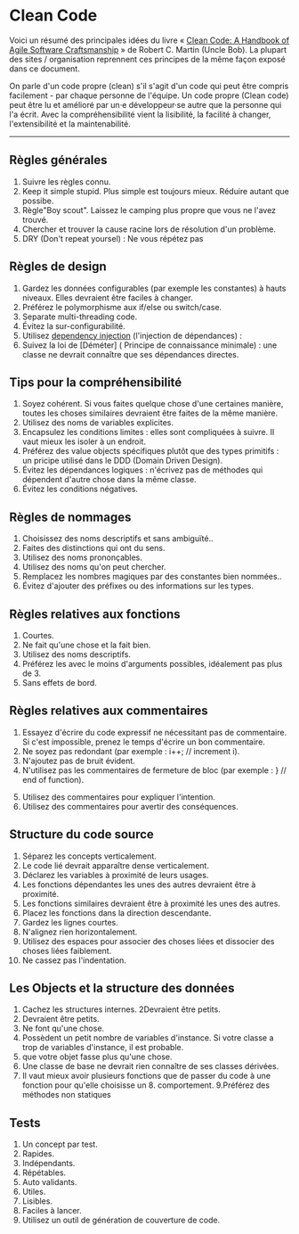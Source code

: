 # Clean Code

Voici un résumé des principales idées du livre « [Clean Code: A Handbook of Agile Software Craftsmanship](https://www.decitre.fr/livres/clean-code-9780132350884.html) » de Robert C. Martin (Uncle Bob). La plupart des sites / organisation reprennent ces principes de la même façon exposé dans ce document.

On parle d'un code propre (clean) s'il s'agit d'un code qui peut être compris facilement - par chaque personne de l'équipe. Un code propre (Clean code) peut être lu et amélioré par un·e développeur·se autre que la personne qui l'a écrit. Avec la compréhensibilité vient la lisibilité, la facilité à changer, l'extensibilité et la maintenabilité.

---

## Règles générales

1. Suivre les règles connu.
2. Keep it simple stupid. Plus simple est toujours mieux. Réduire autant que possibe.
3. Règle"Boy scout". Laissez le camping plus propre que vous ne l'avez trouvé.
4. Chercher et trouver la cause racine lors de résolution d'un problème.
5. DRY (Don't repeat yoursel) : Ne vous répétez pas

## Règles de design

1. Gardez les données configurables (par exemple les constantes) à hauts niveaux. Elles devraient être faciles à changer.
2. Préférez le polymorphisme aux if/else ou switch/case.
3. Separate multi-threading code.
4. Évitez la sur-configurabilité.
5. Utilisez [dependency injection](https://fr.wikipedia.org/wiki/Injection_de_d%C3%A9pendances) (l'injection de dépendances) :
6. Suivez la loi de [Déméter] ( Principe de connaissance minimale) : une classe ne devrait connaître que ses dépendances directes.

## Tips pour la compréhensibilité

1. Soyez cohérent. Si vous faites quelque chose d'une certaines manière, toutes les choses similaires devraient être faites de la même manière.
2. Utilisez des noms de variables explicites.
3. Encapsulez les conditions limites : elles sont compliquées à suivre. Il vaut mieux les isoler à un endroit.
4. Préférez des value objects spécifiques plutôt que des types primitifs : un pricipe utilisé dans le DDD (Domain Driven Design).
5. Évitez les dépendances logiques : n'écrivez pas de méthodes qui dépendent d'autre chose dans la même classe.
6. Évitez les conditions négatives.

## Règles de nommages

1. Choisissez des noms descriptifs et sans ambiguïté..
2. Faites des distinctions qui ont du sens.
3. Utilisez des noms prononçables.
4. Utilisez des noms qu'on peut chercher.
5. Remplacez les nombres magiques par des constantes bien nommées..
6. Évitez d'ajouter des préfixes ou des informations sur les types.

## Règles relatives aux fonctions

1. Courtes.
2. Ne fait qu'une chose et la fait bien.
3. Utilisez des noms descriptifs.
4. Préférez les avec le moins d'arguments possibles, idéalement pas plus de 3.
5. Sans effets de bord.

## Règles relatives aux commentaires

1. Essayez d'écrire du code expressif ne nécessitant pas de commentaire. Si c'est impossible, prenez le temps d'écrire un bon commentaire.
2. Ne soyez pas redondant (par exemple : i++; // increment i).
3. N'ajoutez pas de bruit évident.
4. N'utilisez pas les commentaires de fermeture de bloc (par exemple : } // end of function).
<!-- 5. Don't comment out code. Just remove. -->
5. Utilisez des commentaires pour expliquer l'intention.
6. Utilisez des commentaires pour avertir des conséquences.

## Structure du code source

1. Séparez les concepts verticalement.
2. Le code lié devrait apparaître dense verticalement.
3. Déclarez les variables à proximité de leurs usages.
4. Les fonctions dépendantes les unes des autres devraient être à proximité.
5. Les fonctions similaires devraient être à proximité les unes des autres.
6. Placez les fonctions dans la direction descendante.
7. Gardez les lignes courtes.
8. N'alignez rien horizontalement.
9. Utilisez des espaces pour associer des choses liées et dissocier des choses liées faiblement.
10. Ne cassez pas l'indentation.

## Les Objects et la structure des données

1. Cachez les structures internes.
   2Devraient être petits.
2. Devraient être petits.
3. Ne font qu'une chose.
4. Possèdent un petit nombre de variables d'instance. Si votre classe a trop de variables d'instance, il est probable.
5. que votre objet fasse plus qu'une chose.
6. Une classe de base ne devrait rien connaître de ses classes dérivées.
7. Il vaut mieux avoir plusieurs fonctions que de passer du code à une fonction pour qu'elle choisisse un 8. comportement.
   9.Préférez des méthodes non statiques

## Tests

1. Un concept par test.
2. Rapides.
3. Indépendants.
4. Répétables.
5. Auto validants.
6. Utiles.
7. Lisibles.
8. Faciles à lancer.
9. Utilisez un outil de génération de couverture de code.
